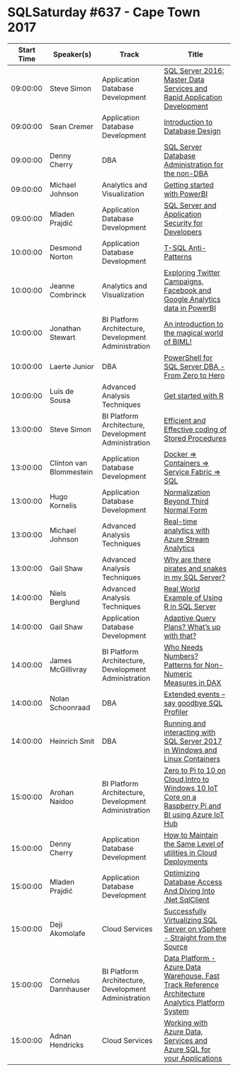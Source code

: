 # SQLSaturday #637 - Cape Town 2017
Start Time|Speaker(s)|Track|Title
---|---|---|---
09:00:00|Steve Simon|Application  Database Development|[SQL Server 2016: Master Data Services and Rapid Application Development](61745.md)
09:00:00|Sean Cremer|Application  Database Development|[Introduction to Database Design](64764.md)
09:00:00|Denny Cherry|DBA|[SQL Server Database Administration for the non-DBA](67922.md)
09:00:00|Michael Johnson|Analytics and Visualization|[Getting started with PowerBI](68330.md)
09:00:00|Mladen Prajdić|Application  Database Development|[SQL Server and Application Security for Developers](68409.md)
10:00:00|Desmond Norton|Application  Database Development|[T-SQL Anti-Patterns](63767.md)
10:00:00|Jeanne Combrinck|Analytics and Visualization|[Exploring Twitter Campaigns, Facebook and Google Analytics data in PowerBI](64383.md)
10:00:00|Jonathan Stewart|BI Platform Architecture, Development  Administration|[An introduction to the magical world of BIML!](65210.md)
10:00:00|Laerte Junior|DBA|[PowerShell for SQL Server DBA - From Zero to Hero](67927.md)
10:00:00|Luis de Sousa|Advanced Analysis Techniques|[Get started with R](68448.md)
13:00:00|Steve Simon|BI Platform Architecture, Development  Administration|[Efficient and Effective coding of Stored Procedures](61742.md)
13:00:00|Clinton van Blommestein|Application  Database Development|[Docker => Containers => Service Fabric => SQL](63883.md)
13:00:00|Hugo Kornelis|Application  Database Development|[Normalization Beyond Third Normal Form](64939.md)
13:00:00|Michael Johnson|Advanced Analysis Techniques|[Real-time analytics with Azure Stream Analytics](67008.md)
13:00:00|Gail Shaw|Advanced Analysis Techniques|[Why are there pirates and snakes in my SQL Server?](67145.md)
14:00:00|Niels Berglund|Advanced Analysis Techniques|[Real World Example of Using R in SQL Server](66538.md)
14:00:00|Gail Shaw|Application  Database Development|[Adaptive Query Plans? What’s up with that?](67148.md)
14:00:00|James McGillivray|BI Platform Architecture, Development  Administration|[Who Needs Numbers? Patterns for Non-Numeric Measures in DAX](67363.md)
14:00:00|Nolan Schoonraad|DBA|[Extended events – say goodbye SQL Profiler](67813.md)
14:00:00|Heinrich Smit|DBA|[Running and interacting with SQL Server 2017 in Windows and Linux Containers](68475.md)
15:00:00|Arohan Naidoo|BI Platform Architecture, Development  Administration|[Zero to Pi to 10 on Cloud,Intro to Windows 10 IoT Core on a Raspberry Pi and BI using Azure IoT Hub](67804.md)
15:00:00|Denny Cherry|Application  Database Development|[How to Maintain the Same Level of utilities in Cloud Deployments](67923.md)
15:00:00|Mladen Prajdić|Application  Database Development|[Optimizing Database Access And Diving Into .Net SqlClient](68411.md)
15:00:00|Deji Akomolafe|Cloud Services|[Successfully Virtualizing SQL Server on vSphere - Straight from the Source](68822.md)
15:00:00|Cornelus Dannhauser|BI Platform Architecture, Development  Administration|[Data Platform - Azure Data Warehouse, Fast Track Reference Architecture  Analytics Platform System](69347.md)
15:00:00|Adnan Hendricks|Cloud Services|[Working with Azure Data, Services and Azure SQL for your Applications](69359.md)
